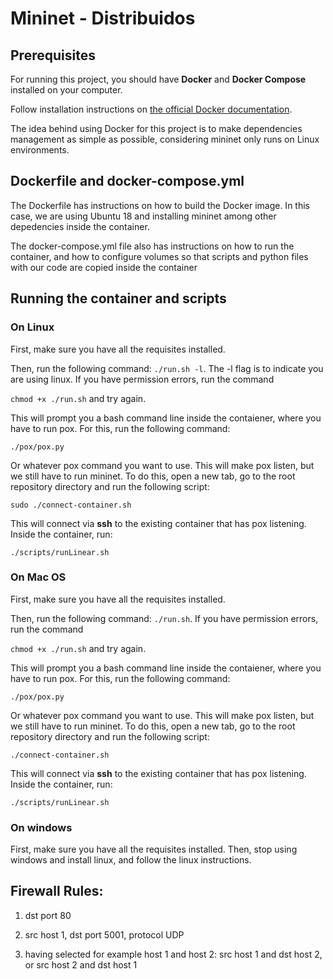 # Mininet - Distribuidos

## Prerequisites

For running this project, you should have **Docker** and **Docker Compose** installed on your computer.

Follow installation instructions on [the official Docker documentation](https://docs.docker.com/engine/install/ubuntu/).

The idea behind using Docker for this project is to make dependencies management as simple as possible, considering mininet only runs on Linux environments.

## Dockerfile and docker-compose.yml

The Dockerfile has instructions on how to build the Docker image. In this case, we are using Ubuntu 18 and installing mininet among other depedencies inside the container.

The docker-compose.yml file also has instructions on how to run the container, and how to configure volumes so that scripts and python files with our code are copied inside the container

## Running the container and scripts

### On Linux

First, make sure you have all the requisites installed.

Then, run the following command: `./run.sh -l`. The -l flag is to indicate you are using linux. If you have permission errors, run the command

`chmod +x ./run.sh` and try again.

This will prompt you a bash command line inside the contaiener, where you have to run pox. For this, run the following command:

`./pox/pox.py`

Or whatever pox command you want to use. This will make pox listen, but we still have to run mininet. To do this, open a new tab, go to the root repository directory and run the following script:

`sudo ./connect-container.sh`

This will connect via **ssh** to the existing container that has pox listening. Inside the container, run:

`./scripts/runLinear.sh`

### On Mac OS

First, make sure you have all the requisites installed.

Then, run the following command: `./run.sh`. If you have permission errors, run the command

`chmod +x ./run.sh` and try again.

This will prompt you a bash command line inside the contaiener, where you have to run pox. For this, run the following command:

`./pox/pox.py`

Or whatever pox command you want to use. This will make pox listen, but we still have to run mininet. To do this, open a new tab, go to the root repository directory and run the following script:

`./connect-container.sh`

This will connect via **ssh** to the existing container that has pox listening. Inside the container, run:

`./scripts/runLinear.sh`

### On windows

First, make sure you have all the requisites installed. Then, stop using windows and install linux, and follow the linux instructions.


## Firewall Rules:

1) dst port 80

2) src host 1, dst port 5001, protocol UDP

3) having selected for example host 1 and host 2: src host 1 and dst host 2, or src host 2 and dst host 1